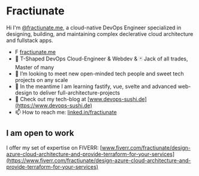 # Fractiunate
Hi I'm [@fractiunate.me](https://www.linkedin.com/in/fractiunate-me-freelancing-34367a100/), a cloud-native DevOps Engineer specialized in designing, building, and maintaining complex declerative cloud architecture and fullstack apps.

- F [fractiunate.me](https://fractiunate.me)
- 🍵 T-Shaped DevOps Cloud-Engineer & Webdev & 🃏 Jack of all trades, Master of many
- 💬 I’m looking to meet new open-minded tech people and sweet tech projects on any scale
- 🎨 In the meantime I am learning fastify, vue, svelte and advanced web-design to deliver full-architecture-projects
- 🍣 Check out my tech-blog at [www.devops-sushi.de](https://www.devops-sushi.de)
- 📫 How to reach me: [linked.in/fractiunate](https://www.linkedin.com/in/fractiunate-me-freelancing-34367a100/)


## I am open to work

I offer my set of expertise on FIVERR: [www.fiverr.com/fractiunate/design-azure-cloud-architecture-and-provide-terraform-for-your-services](https://www.fiverr.com/fractiunate/design-azure-cloud-architecture-and-provide-terraform-for-your-services)
<!---
fractiunate/fractiunate is a ✨ special ✨ repository because its `README.md` (this file) appears on your GitHub profile.
You can click the Preview link to take a look at your changes.
--->
